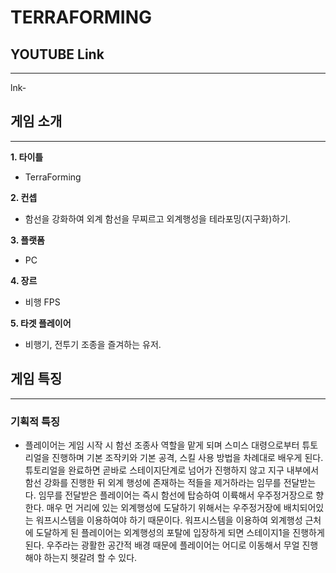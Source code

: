 # TERRAFORMING

## YOUTUBE Link
---
lnk-
## 게임 소개
---

**1. 타이틀**

  * TerraForming
  
**2. 컨셉**

  * 함선을 강화하여 외계 함선을 무찌르고 외계행성을 테라포밍(지구화)하기.
  
**3. 플랫폼**

  * PC
  
**4. 장르**

  * 비행 FPS
  
**5. 타겟 플레이어**

  * 비행기, 전투기 조종을 즐겨하는 유저.
 
## 게임 특징
---
### 기획적 특징
* 플레이어는 게임 시작 시 함선 조종사 역할을 맡게 되며 스미스 대령으로부터 튜토리얼을 진행하며 기본 조작키와 기본 공격, 스킬 사용 방법을 차례대로 배우게 된다. 튜토리얼을 완료하면 곧바로 스테이지단계로 넘어가 진행하지 않고 지구 내부에서 함선 강화를 진행한 뒤 외계 행성에 존재하는 적들을 제거하라는 임무를 전달받는다. 임무를 전달받은 플레이어는 즉시 함선에 탑승하여 이륙해서 우주정거장으로 향한다. 매우 먼 거리에 있는 외계행성에 도달하기 위해서는 우주정거장에 배치되어있는 워프시스템을 이용하여야 하기 때문이다. 워프시스템을 이용하여 외계행성 근처에 도달하게 된 플레이어는 외계행성의 포탈에 입장하게 되면 스테이지1을 진행하게 된다. 
우주라는 광활한 공간적 배경 때문에 플레이어는 어디로 이동해서 무얼 진행해야 하는지 헷갈려 할 수 있다. 
